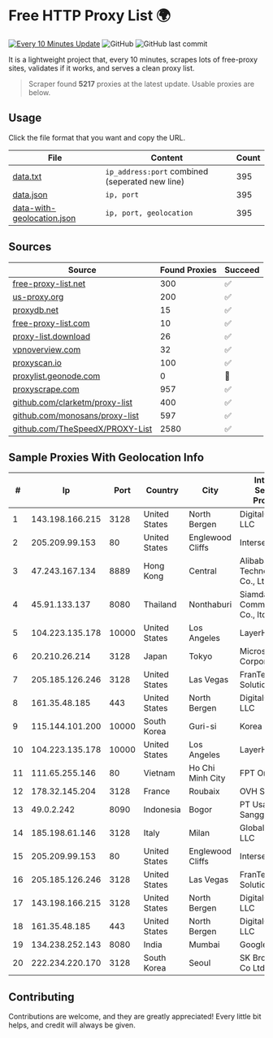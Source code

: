 
# Free HTTP Proxy List 🌍

[![Every 10 Minutes Update](https://github.com/mertguvencli/http-proxy-list/actions/workflows/main.yml/badge.svg?branch=main)](https://github.com/mertguvencli/http-proxy-list/actions/workflows/main.yml)
![GitHub](https://img.shields.io/github/license/mertguvencli/http-proxy-list)
![GitHub last commit](https://img.shields.io/github/last-commit/mertguvencli/http-proxy-list)

It is a lightweight project that, every 10 minutes, scrapes lots of free-proxy sites, validates if it works, and serves a clean proxy list.


> Scraper found **5217** proxies at the latest update. Usable proxies are below.

## Usage

Click the file format that you want and copy the URL.


|File|Content|Count|
|----|-------|-----|
|[data.txt](https://raw.githubusercontent.com/mertguvencli/http-proxy-list/main/proxy-list/data.txt)|`ip_address:port` combined (seperated new line)|395|
|[data.json](https://raw.githubusercontent.com/mertguvencli/http-proxy-list/main/proxy-list/data.json)|`ip, port`|395|
|[data-with-geolocation.json](https://raw.githubusercontent.com/mertguvencli/http-proxy-list/main/proxy-list/data-with-geolocation.json)|`ip, port, geolocation`|395|

## Sources

|Source|Found Proxies|Succeed|
|------|-------------|-------|
|[free-proxy-list.net](https://free-proxy-list.net)|300|✅|
|[us-proxy.org](https://www.us-proxy.org)|200|✅|
|[proxydb.net](http://proxydb.net)|15|✅|
|[free-proxy-list.com](https://free-proxy-list.com/?page=&port=&type%5B%5D=http&type%5B%5D=https&up_time=0&search=Search)|10|✅|
|[proxy-list.download](https://www.proxy-list.download/HTTP)|26|✅|
|[vpnoverview.com](https://vpnoverview.com/privacy/anonymous-browsing/free-proxy-servers)|32|✅|
|[proxyscan.io](https://www.proxyscan.io)|100|✅|
|[proxylist.geonode.com](https://proxylist.geonode.com/api/proxy-list?limit=300&page=1&sort_by=lastChecked&sort_type=desc&protocols=http,https)|0|🚫|
|[proxyscrape.com](https://api.proxyscrape.com/v2/?request=displayproxies&protocol=http&timeout=10000&country=all&ssl=all&anonymity=all)|957|✅|
|[github.com/clarketm/proxy-list](https://raw.githubusercontent.com/clarketm/proxy-list/master/proxy-list-raw.txt)|400|✅|
|[github.com/monosans/proxy-list](https://raw.githubusercontent.com/monosans/proxy-list/main/proxies/http.txt)|597|✅|
|[github.com/TheSpeedX/PROXY-List](https://raw.githubusercontent.com/TheSpeedX/PROXY-List/master/http.txt)|2580|✅|


## Sample Proxies With Geolocation Info

|#|Ip|Port|Country|City|Internet Service Provider|
|-|--|----|-------|----|-------------------------|
|1|143.198.166.215|3128|United States|North Bergen|DigitalOcean, LLC|
|2|205.209.99.153|80|United States|Englewood Cliffs|Interserver, Inc|
|3|47.243.167.134|8889|Hong Kong|Central|Alibaba (US) Technology Co., Ltd.|
|4|45.91.133.137|8080|Thailand|Nonthaburi|Siamdata Communication Co., ltd.|
|5|104.223.135.178|10000|United States|Los Angeles|LayerHost|
|6|20.210.26.214|3128|Japan|Tokyo|Microsoft Corporation|
|7|205.185.126.246|3128|United States|Las Vegas|FranTech Solutions|
|8|161.35.48.185|443|United States|North Bergen|DigitalOcean, LLC|
|9|115.144.101.200|10000|South Korea|Guri-si|Korea Telecom|
|10|104.223.135.178|10000|United States|Los Angeles|LayerHost|
|11|111.65.255.146|80|Vietnam|Ho Chi Minh City|FPT Online JSC|
|12|178.32.145.204|3128|France|Roubaix|OVH SAS|
|13|49.0.2.242|8090|Indonesia|Bogor|PT Usaha Adi Sanggoro|
|14|185.198.61.146|3128|Italy|Milan|Global Router LLC|
|15|205.209.99.153|80|United States|Englewood Cliffs|Interserver, Inc|
|16|205.185.126.246|3128|United States|Las Vegas|FranTech Solutions|
|17|143.198.166.215|3128|United States|North Bergen|DigitalOcean, LLC|
|18|161.35.48.185|443|United States|North Bergen|DigitalOcean, LLC|
|19|134.238.252.143|8080|India|Mumbai|Google LLC|
|20|222.234.220.170|3128|South Korea|Seoul|SK Broadband Co Ltd|



## Contributing

Contributions are welcome, and they are greatly appreciated! Every
little bit helps, and credit will always be given.

